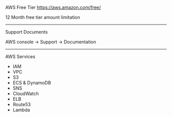 AWS Free Tier https://aws.amazon.com/free/

12 Month free tier amount limitation

---
Support Documents 

AWS console -> Support -> Documentation

---
AWS Services
 - IAM
 - VPC
 - S3
 - ECS & DynamoDB
 - SNS
 - CloudWatch
 - ELB
 - Route53
 - Lambda

